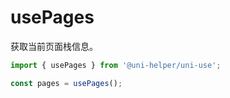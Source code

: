 # usePages

获取当前页面栈信息。

```typescript
import { usePages } from '@uni-helper/uni-use';

const pages = usePages();
```
